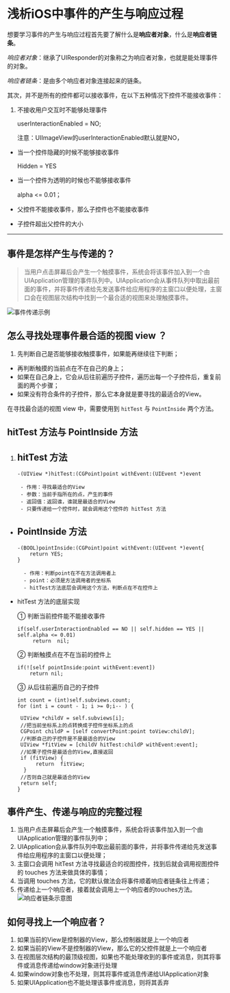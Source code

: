# 浅析iOS中事件的产生与响应过程

想要学习事件的产生与响应过程首先要了解什么是**响应者对象**，什么是**响应者链条**。

*响应者对象*：继承了UIResponder的对象称之为响应者对象，也就是能处理事件的对象。

*响应者链条*：是由多个响应者对象连接起来的链条。

其次，并不是所有的控件都可以接收事件，在以下五种情况下控件不能接收事件：

1. 不接收用户交互时不能够处理事件

	userInteractionEnabled = NO;
	
	注意：UIImageView的userInteractionEnabled默认就是NO，
- 当一个控件隐藏的时候不能够接收事件

	Hidden = YES
- 当一个控件为透明的时候也不能够接收事件

	alpha <= 0.01；
- 父控件不能接收事件，那么子控件也不能接收事件
- 子控件超出父控件的大小
	
---

## 事件是怎样产生与传递的？

> 当用户点击屏幕后会产生一个触摸事件，系统会将该事件加入到一个由UIApplication管理的事件队列中。UIApplication会从事件队列中取出最前面的事件，并将事件传递给先发送事件给应用程序的主窗口以便处理，主窗口会在视图层次结构中找到一个最合适的视图来处理触摸事件。

![事件传递示例](http://upload-images.jianshu.io/upload_images/2997426-ae983c0d1871e733.png?imageMogr2/auto-orient/strip%7CimageView2/2/w/1240)

## 怎么寻找处理事件最合适的视图 view ？

1. 先判断自己是否能够接收触摸事件，如果能再继续往下判断；
- 再判断触摸的当前点在不在自己的身上；
- 如果在自己身上，它会从后往前遍历子控件，遍历出每一个子控件后，重复前面的两个步骤；
- 如果没有符合条件的子控件，那么它本身就是要寻找的最适合的View。

在寻找最合适的视图 view 中，需要使用到 ```hitTest``` 与 ```PointInside``` 两个方法。

## hitTest 方法与 PointInside 方法

1. hitTest 方法
	- 
	```
	-(UIView *)hitTest:(CGPoint)point withEvent:(UIEvent *)event
	```
		- 作用：寻找最适合的View
		- 参数：当前手指所在的点，产生的事件
		- 返回值：返回谁，谁就是最适合的View
		- 只要传递给一个控件时，就会调用这个控件的 hitTest 方法
- PointInside 方法
	- 
	```
	-(BOOL)pointInside:(CGPoint)point withEvent:(UIEvent *)event{
    	return YES;
    }
  ```
		- 作用：判断point在不在方法调用者上
		- point：必须是方法调用者的坐标系
		- hitTest方法底层会调用这个方法，判断点在不在控件上
- hitTest 方法的底层实现

	① 判断当前控件能不能接收事件
	
	```
	if(self.userInteractionEnabled == NO || self.hidden == YES || self.alpha <= 0.01) 
         return  nil;
	```
	② 判断触摸点在不在当前的控件上
	
	```
	if(![self pointInside:point withEvent:event])
	    return nil;
	```
	③ 从后往前遍历自己的子控件
	
	```
    int count = (int)self.subviews.count;
    for (int i = count - 1; i >= 0;i-- ) {
		
     UIView *childV = self.subviews[i];
     //把当前坐标系上的点转换成子控件坐标系上的点
     CGPoint childP = [self convertPoint:point toView:childV];
     //判断自己的子控件是不是最适合的View
     UIView *fitView = [childV hitTest:childP withEvent:event];
     //如果子控件是最适合的View,直接返回
	 if (fitView) {
	      return  fitView;
	  }
	 //否则自己就是最适合的View
	 return self;
    }
	```
	
## 事件产生、传递与响应的完整过程

1. 当用户点击屏幕后会产生一个触摸事件，系统会将该事件加入到一个由UIApplication管理的事件队列中；
2. UIApplication会从事件队列中取出最前面的事件，并将事件传递给先发送事件给应用程序的主窗口以便处理；
3. 主窗口会调用 hitTest 方法寻找最适合的视图控件，找到后就会调用视图控件的 touches 方法来做具体的事情；
4. 当调用 touches 方法，它的默认做法会将事件顺着响应者链条往上传递；
5. 传递给上一个响应者，接着就会调用上一个响应者的touches方法。
![响应者链条示意图](http://upload-images.jianshu.io/upload_images/2997426-d5b481373f9f4834.png?imageMogr2/auto-orient/strip%7CimageView2/2/w/1240)

## 如何寻找上一个响应者？

1. 如果当前的View是控制器的View，那么控制器就是上一个响应者
2. 如果当前的View不是控制器的View，那么它的父控件就是上一个响应者
3. 在视图层次结构的最顶级视图，如果也不能处理收到的事件或消息，则其将事件或消息传递给window对象进行处理
4. 如果window对象也不处理，则其将事件或消息传递给UIApplication对象
5. 如果UIApplication也不能处理该事件或消息，则将其丢弃
